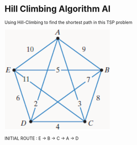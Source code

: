 # Hill Climbing Algorithm AI
Using Hill-Climbing to find the shortest path in this TSP problem

![Weighted Graph](SoalHC.PNG)

INITIAL ROUTE : E -> B -> C -> A -> D
